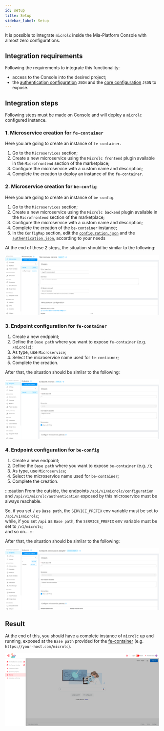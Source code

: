 ```yaml
---
id: setup
title: Setup
sidebar_label: Setup
---
```


It is possible to integrate `microlc` inside the Mia-Platform Console with almost zero configurations.

## Integration requirements

Following the requirements to integrate this functionality:

- access to the Console into the desired project;
- the [authentication configuration](authentication.md) `JSON` and the [core configuration](core_configuration.md) `JSON` to expose.

## Integration steps

Following steps must be made on Console and will deploy a `microlc` configured instance.

### 1. Microservice creation for `fe-container`
 
Here you are going to create an instance of `fe-container`.

1. Go to the `Microservices` section;
2. Create a new microservice using the `Microlc frontend` plugin available in the `Microfrontend` section of the marketplace;
3. Configure the microservice with a custom name and description;
4. Complete the creation to deploy an instance of the `fe-container`.

### 2. Microservice creation for `be-config`

Here you are going to create an instance of `be-config`.

1. Go to the `Microservices` section;
2. Create a new microservice using the `Microlc backend` plugin available in the `Microfrontend` section of the marketplace;
3. Configure the microservice with a custom name and description;
4. Complete the creation of the `be-container` instance;
5. In the `ConfigMap` section, edit the [`configuration.json`](core_configuration.md#example) and the [`authentication.json`](authentication.md#example),
   according to your needs
   
At the end of these 2 steps, the situation should be similar to the following:

![Microservices configured](../img/microlc_ms_setup.png)

### 3. Endpoint configuration for `fe-container`

1. Create a new endpoint;
2. Define the `Base path` where you want to expose `fe-container` (e.g. `/microlc`);
3. As type, use `Microservice`;
4. Select the microservice name used for `fe-container`;
5. Complete the creation.

After that, the situation should be similar to the following:

![Endpoint configured](../img/microlc_setup_endpoint_fe.png)

### 4. Endpoint configuration for `be-config`

1. Create a new endpoint;
2. Define the `Base path` where you want to expose `be-container` (e.g. `/`);
3. As type, use `Microservice`;
4. Select the microservice name used for `be-container`;
5. Complete the creation.

:::caution
From the outside, the endpoints `/api/v1/microlc/configuration` and `/api/v1/microlc/authentication` exposed by this microservice must be always reachable.

So, if you set `/` as `Base path`, the `SERVICE_PREFIX` env variable must be set to `/api/v1/microlc`;  
while, if you set `/api` as `Base path`, the `SERVICE_PREFIX` env variable must be set to `/v1/microlc`;  
and so on...
:::

After that, the situation should be similar to the following:

![Endpoint configured](../img/microlc_setup_endpoint_be.png)

## Result

At the end of this, you should have a complete instance of `microlc` up and running, 
exposed at the `Base path` provided for the [fe-container](setup.md#3-endpoint-configuration-for-fe-container)
(e.g. `https://your-host.com/microlc`). 

![Endpoint configured](../img/microlc_up_running.png)
